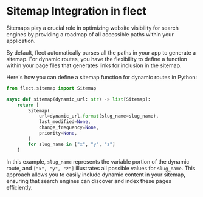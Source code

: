 # Sitemap Integration in flect

Sitemaps play a crucial role in optimizing website visibility for search engines by providing a roadmap of all accessible paths within your application.

By default, flect automatically parses all the paths in your app to generate a sitemap. For dynamic routes, you have the flexibility to define a function within your page files that generates links for inclusion in the sitemap.

Here's how you can define a sitemap function for dynamic routes in Python:

```python
from flect.sitemap import Sitemap

async def sitemap(dynamic_url: str) -> list[Sitemap]:
    return [
        Sitemap(
            url=dynamic_url.format(slug_name=slug_name),
            last_modified=None,
            change_frequency=None,
            priority=None,
        )
        for slug_name in ["x", "y", "z"]
    ]
```

In this example, `slug_name` represents the variable portion of the dynamic route, and `["x", "y", "z"]` illustrates all possible values for `slug_name`. This approach allows you to easily include dynamic content in your sitemap, ensuring that search engines can discover and index these pages efficiently.
